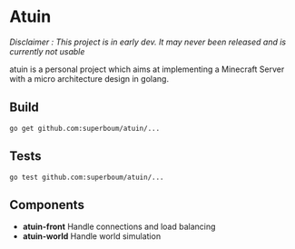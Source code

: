 Atuin
=====

*Disclaimer : This project is in early dev. It may never been released and is currently not usable*

atuin is a personal project which aims at implementing a Minecraft Server with a micro architecture design in golang.

Build
-----

```
go get github.com:superboum/atuin/...
```

Tests
-----

```
go test github.com:superboum/atuin/...
```

Components
----------

 * **atuin-front** Handle connections and load balancing
 * **atuin-world** Handle world simulation

